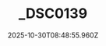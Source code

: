 ---
title: "_DSC0139"
description: ""
image: "/uploads/photos/0002-_DSC0139.webp"
display: "/uploads/photos/0002-_DSC0139-display.webp"
thumbnail: "/uploads/photos/0002-_DSC0139-thumb.webp"
width: 4800
height: 3200
featured: false
date: 2025-10-30T08:48:55.960Z
order: 0
---